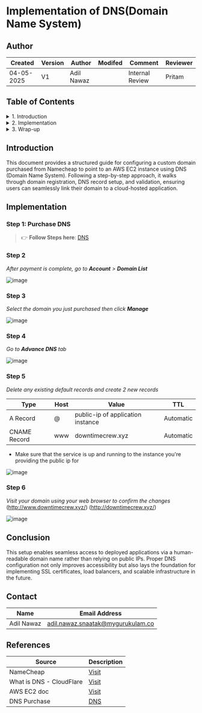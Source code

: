 # Implementation of DNS(Domain Name System)

## Author
| Created     | Version | Author        | Modifed | Comment           | Reviewer   |
|-------------|---------|---------------|-------|------------|------------------|
| 04-05-2025  | V1      | Adil Nawaz |  | Internal Review   | Pritam  |

## Table of Contents

<details>
<summary>1. Introduction</summary>

- [Introduction](#introduction)  
</details>

<details>
<summary>2. Implementation</summary>

- [Step 1: DNS purchase](#step-1)  
- [Step 2: Go to Domain List](#step-2)  
- [Step 3: Manage Your Domain](#step-3)  
- [Step 4: Access Advanced DNS](#step-4)  
- [Step 5: Configure DNS Records](#step-5)  
- [Step 6: Verify Domain Mapping](#step-6)  


</details>

<details>
<summary>3. Wrap-up</summary>

- [Conclusion](#conclusion)  
- [Contact](#contact)  
- [References](#references)

</details>

## Introduction

This document provides a structured guide for configuring a custom domain purchased from Namecheap to point to an AWS EC2 instance using DNS (Domain Name System). Following a step-by-step approach, it walks through domain registration, DNS record setup, and validation, ensuring users can seamlessly link their domain to a cloud-hosted application.


## Implementation

### Step 1: Purchase DNS

> 👉 **Follow Steps here**: [DNS](https://github.com/snaatak-Downtime-Crew/Documentation/blob/SCRUMS-123-YUVRAJ/domain-security/dns-ssl/poc%20of%20dns/README.md)


### Step 2 

*After payment is complete, go to **Account** > **Domain List*** 

![image](https://github.com/user-attachments/assets/a693b442-e8fb-41c4-87ee-c3a7aef7c554)

### Step 3

*Select the domain you just purchased then click **Manage***

![image](https://github.com/user-attachments/assets/02cfd252-8229-44d8-8255-eb94185d433f)

### Step 4

*Go to **Advance DNS** tab*

![image](https://github.com/user-attachments/assets/b40770dc-4be9-43c8-a58c-f252bb235b05)

### Step 5

*Delete any existing default records and create 2 new records*

| Type     | Host | Value             | TTL       |
| -------- | ---- | ----------------- | --------- |
| A Record | @    | public-ip of application instance    | Automatic | # To bind instance with DNS
| CNAME Record    | www  | downtimecrew.xyz | Automatic | # To make the webpage available with www.

- Make sure that the service is up and running to the instance you're providing the public ip for

![image](https://github.com/user-attachments/assets/d911cc61-5877-4750-83b1-a4c1d7ad2b2c)

### Step 6 

*Visit your domain using your web browser to confirm the changes*
(http://www.downtimecrew.xyz/) (http://downtimecrew.xyz/)

![image](https://github.com/user-attachments/assets/d0ced70b-a11c-4e1a-87a2-4e41cfac07fd)


## Conclusion

This setup enables seamless access to deployed applications via a human-readable domain name rather than relying on public IPs. Proper DNS configuration not only improves accessibility but also lays the foundation for implementing SSL certificates, load balancers, and scalable infrastructure in the future.



## Contact

| Name| Email Address      |
|-----|--------------------------|
| Adil Nawaz | adil.nawaz.snaatak@mygurukulam.co |


## References

| Source                    | Description             |
|---------------------------|-------------------------|
| NameCheap    | [Visit](https://www.namecheap.com/)   |
| What is DNS - CloudFlare | [Visit](https://www.cloudflare.com/learning/dns/what-is-dns/) | 
| AWS EC2 doc | [Visit](https://docs.aws.amazon.com/ec2/) |
| DNS Purchase | [DNS](https://github.com/snaatak-Downtime-Crew/Documentation/blob/SCRUMS-123-YUVRAJ/domain-security/dns-ssl/poc%20of%20dns/README.md) |
